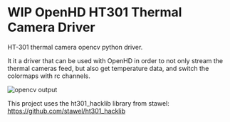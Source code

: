 # WIP OpenHD HT301 Thermal Camera Driver
HT-301 thermal camera opencv python driver.

It it a driver that can be used with OpenHD in order to not only stream the thermal cameras feed,
but also get temperature data, and switch the colormaps with rc channels.

![opencv output](docs/opencv-output.png)

This project uses the ht301_hacklib library from stawel: https://github.com/stawel/ht301_hacklib
